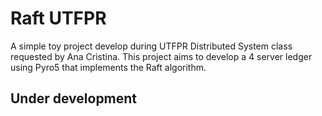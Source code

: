 # Raft UTFPR

A simple toy project develop during UTFPR Distributed System class requested by Ana Cristina. This project aims to develop a 4 server ledger using Pyro5 that implements the Raft algorithm.

## Under development